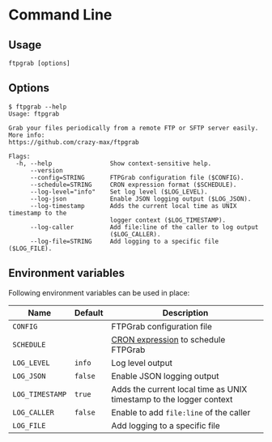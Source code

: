 # Command Line

## Usage

```shell
ftpgrab [options]
```

## Options

```
$ ftpgrab --help
Usage: ftpgrab

Grab your files periodically from a remote FTP or SFTP server easily. More info:
https://github.com/crazy-max/ftpgrab

Flags:
  -h, --help                Show context-sensitive help.
      --version
      --config=STRING       FTPGrab configuration file ($CONFIG).
      --schedule=STRING     CRON expression format ($SCHEDULE).
      --log-level="info"    Set log level ($LOG_LEVEL).
      --log-json            Enable JSON logging output ($LOG_JSON).
      --log-timestamp       Adds the current local time as UNIX timestamp to the
                            logger context ($LOG_TIMESTAMP).
      --log-caller          Add file:line of the caller to log output
                            ($LOG_CALLER).
      --log-file=STRING     Add logging to a specific file ($LOG_FILE).
```

## Environment variables

Following environment variables can be used in place:

| Name               | Default       | Description   |
|--------------------|---------------|---------------|
| `CONFIG`           |               | FTPGrab configuration file |
| `SCHEDULE`         |               | [CRON expression](https://godoc.org/github.com/robfig/cron#hdr-CRON_Expression_Format) to schedule FTPGrab |
| `LOG_LEVEL`        | `info`        | Log level output |
| `LOG_JSON`         | `false`       | Enable JSON logging output |
| `LOG_TIMESTAMP`    | `true`        | Adds the current local time as UNIX timestamp to the logger context |
| `LOG_CALLER`       | `false`       | Enable to add `file:line` of the caller |
| `LOG_FILE`         |               | Add logging to a specific file |
